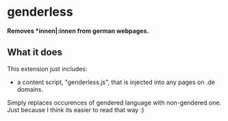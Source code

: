 # genderless

**Removes \*innen|:innen from german webpages.**

## What it does

This extension just includes:

- a content script, "genderless.js", that is injected into any pages on .de domains.

Simply replaces occurences of gendered language with non-gendered one. Just because I think its easier to read that way :)
